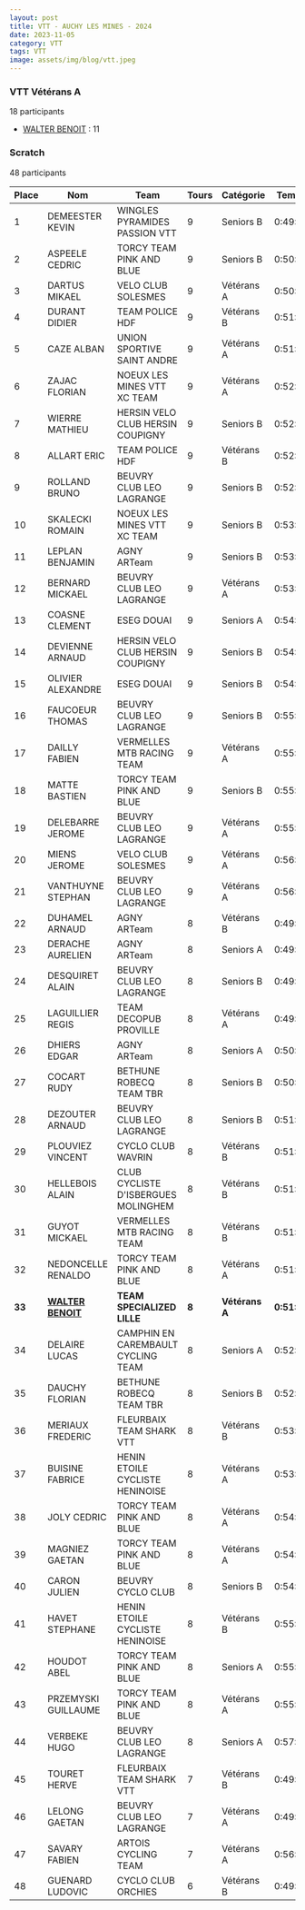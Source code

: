```yaml
---
layout: post
title: VTT - AUCHY LES MINES - 2024
date: 2023-11-05
category: VTT
tags: VTT
image: assets/img/blog/vtt.jpeg
---
```


### VTT Vétérans A
18 participants
- [WALTER BENOIT](https://teamspecializedlille.cc/coureurs/walterbenoit) : 11

### Scratch
48 participants

| Place | Nom | Team | Tours | Catégorie | Temps |
|---|---|---|---|---|---|
| 1 | DEMEESTER KEVIN | WINGLES PYRAMIDES PASSION VTT | 9 | Seniors B | 0:49:18 | 
| 2 | ASPEELE CEDRIC | TORCY TEAM PINK AND BLUE | 9 | Seniors B | 0:50:40 | 
| 3 | DARTUS MIKAEL | VELO CLUB SOLESMES | 9 | Vétérans A | 0:50:59 | 
| 4 | DURANT DIDIER | TEAM POLICE HDF | 9 | Vétérans B | 0:51:20 | 
| 5 | CAZE ALBAN | UNION SPORTIVE SAINT ANDRE | 9 | Vétérans A | 0:51:40 | 
| 6 | ZAJAC FLORIAN | NOEUX LES MINES VTT XC TEAM | 9 | Vétérans A | 0:52:0 | 
| 7 | WIERRE MATHIEU | HERSIN VELO CLUB HERSIN COUPIGNY | 9 | Seniors B | 0:52:4 | 
| 8 | ALLART ERIC | TEAM POLICE HDF | 9 | Vétérans B | 0:52:36 | 
| 9 | ROLLAND BRUNO | BEUVRY CLUB LEO LAGRANGE | 9 | Seniors B | 0:52:58 | 
| 10 | SKALECKI ROMAIN | NOEUX LES MINES VTT XC TEAM | 9 | Seniors B | 0:53:1 | 
| 11 | LEPLAN BENJAMIN | AGNY ARTeam | 9 | Seniors B | 0:53:19 | 
| 12 | BERNARD MICKAEL | BEUVRY CLUB LEO LAGRANGE | 9 | Vétérans A | 0:53:41 | 
| 13 | COASNE CLEMENT | ESEG DOUAI | 9 | Seniors A | 0:54:28 | 
| 14 | DEVIENNE ARNAUD | HERSIN VELO CLUB HERSIN COUPIGNY | 9 | Seniors B | 0:54:42 | 
| 15 | OLIVIER ALEXANDRE | ESEG DOUAI | 9 | Seniors B | 0:54:54 | 
| 16 | FAUCOEUR THOMAS | BEUVRY CLUB LEO LAGRANGE | 9 | Seniors B | 0:55:26 | 
| 17 | DAILLY FABIEN | VERMELLES MTB RACING TEAM | 9 | Vétérans A | 0:55:30 | 
| 18 | MATTE BASTIEN | TORCY TEAM PINK AND BLUE | 9 | Seniors B | 0:55:40 | 
| 19 | DELEBARRE JEROME | BEUVRY CLUB LEO LAGRANGE | 9 | Vétérans A | 0:55:59 | 
| 20 | MIENS JEROME | VELO CLUB SOLESMES | 9 | Vétérans A | 0:56:5 | 
| 21 | VANTHUYNE STEPHAN | BEUVRY CLUB LEO LAGRANGE | 9 | Vétérans A | 0:56:20 | 
| 22 | DUHAMEL ARNAUD | AGNY ARTeam | 8 | Vétérans B | 0:49:8 | 
| 23 | DERACHE AURELIEN | AGNY ARTeam | 8 | Seniors A | 0:49:31 | 
| 24 | DESQUIRET ALAIN | BEUVRY CLUB LEO LAGRANGE | 8 | Seniors B | 0:49:31 | 
| 25 | LAGUILLIER REGIS | TEAM DECOPUB PROVILLE | 8 | Vétérans A | 0:49:48 | 
| 26 | DHIERS EDGAR | AGNY ARTeam | 8 | Seniors A | 0:50:27 | 
| 27 | COCART RUDY | BETHUNE ROBECQ TEAM TBR | 8 | Seniors B | 0:50:53 | 
| 28 | DEZOUTER ARNAUD | BEUVRY CLUB LEO LAGRANGE | 8 | Seniors B | 0:51:4 | 
| 29 | PLOUVIEZ VINCENT | CYCLO CLUB WAVRIN | 8 | Vétérans B | 0:51:11 | 
| 30 | HELLEBOIS ALAIN | CLUB CYCLISTE D'ISBERGUES MOLINGHEM | 8 | Vétérans B | 0:51:30 | 
| 31 | GUYOT MICKAEL | VERMELLES MTB RACING TEAM | 8 | Vétérans B | 0:51:41 | 
| 32 | NEDONCELLE RENALDO | TORCY TEAM PINK AND BLUE | 8 | Vétérans A | 0:51:43 | 
| **33** | **[WALTER BENOIT](https://teamspecializedlille.cc/coureurs/walterbenoit)** | **TEAM SPECIALIZED LILLE** | **8** | **Vétérans A** | **0:51:43** | 
| 34 | DELAIRE LUCAS | CAMPHIN EN CAREMBAULT CYCLING TEAM | 8 | Seniors A | 0:52:7 | 
| 35 | DAUCHY FLORIAN | BETHUNE ROBECQ TEAM TBR | 8 | Seniors B | 0:52:54 | 
| 36 | MERIAUX FREDERIC | FLEURBAIX TEAM SHARK VTT | 8 | Vétérans B | 0:53:33 | 
| 37 | BUISINE FABRICE | HENIN ETOILE CYCLISTE HENINOISE | 8 | Vétérans A | 0:53:40 | 
| 38 | JOLY CEDRIC | TORCY TEAM PINK AND BLUE | 8 | Vétérans A | 0:54:30 | 
| 39 | MAGNIEZ GAETAN | TORCY TEAM PINK AND BLUE | 8 | Vétérans A | 0:54:58 | 
| 40 | CARON JULIEN | BEUVRY CYCLO CLUB | 8 | Seniors B | 0:54:59 | 
| 41 | HAVET STEPHANE | HENIN ETOILE CYCLISTE HENINOISE | 8 | Vétérans B | 0:55:17 | 
| 42 | HOUDOT ABEL | TORCY TEAM PINK AND BLUE | 8 | Seniors A | 0:55:29 | 
| 43 | PRZEMYSKI GUILLAUME | TORCY TEAM PINK AND BLUE | 8 | Vétérans A | 0:55:30 | 
| 44 | VERBEKE HUGO | BEUVRY CLUB LEO LAGRANGE | 8 | Seniors A | 0:57:6 | 
| 45 | TOURET HERVE | FLEURBAIX TEAM SHARK VTT | 7 | Vétérans B | 0:49:31 | 
| 46 | LELONG GAETAN | BEUVRY CLUB LEO LAGRANGE | 7 | Vétérans A | 0:49:58 | 
| 47 | SAVARY FABIEN | ARTOIS CYCLING TEAM | 7 | Vétérans A | 0:56:41 | 
| 48 | GUENARD LUDOVIC | CYCLO CLUB ORCHIES | 6 | Vétérans B | 0:49:50 | 
